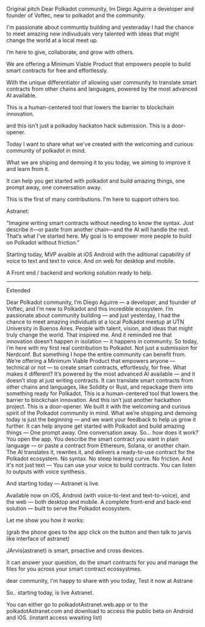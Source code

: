 Original pitch
Dear Polkadot community, Im Diego Aguirre a developer and founder of Voftec, new to polkadot and the community. 

I'm passionate about communtiy building and yesteraday I had the chance to meet amazing new indivuduals very talented with ideas that might change the world at a local meet up.

I’m here to give, collaborate, and grow with others. 

We are offering a Minimum Viable Product that empowers people to build smart contracts for free and effortlessly.

With the unique differentiator of allowing user community to translate smart contracts from other chains and languages, powered by the most advanced AI available.

This is a human-centered tool that lowers the barrier to blockchain innovation.

and this isn’t just a polkadoy hackaton hack submission. This is a door-opener.

Today I want to share what we've created with the welcoming and curious community of polkadot in mind. 

What we are shiping and demoing it to you today, we aiming to improve it and learn from it.

It can help you get started with polkadot and build amazing things, one prompt away, one conversation away.

This is the first of many contributions. I'm here to support others too.

Astranet:

"Imagine writing smart contracts without needing to know the syntax. Just describe it—or paste from another chain—and the AI will handle the rest. That’s what I’ve started here. My goal is to empower more people to build on Polkadot without friction.”

Starting today, MVP avaible at iOS Android with the aditional capability of voice to text and text to voice. And on web for desktop and mobile. 

A Front end / backend and working solution ready to help.

----

Extended 

Dear Polkadot community,
I’m Diego Aguirre — a developer, and founder of Voftec, and I’m new to Polkadot and this incredible ecosystem.
I’m passionate about community building — and just yesterday, I had the chance to meet amazing individuals at a local Polkadot meetup at UTN University in Buenos Aires.
People with talent, vision, and ideas that might truly change the world.
That inspired me.
And it reminded me that innovation doesn’t happen in isolation — it happens in community.
So today, I’m here with my first real contribution to Polkadot.
Not just a submission for Nerdconf.
But something I hope the entire community can benefit from.
We’re offering a Minimum Viable Product that empowers anyone — technical or not — to create smart contracts, effortlessly, for free.
What makes it different?
It’s powered by the most advanced AI available — and it doesn’t stop at just writing contracts.
It can translate smart contracts from other chains and languages, like Solidity or Rust, and repackage them into something ready for Polkadot.
This is a human-centered tool that lowers the barrier to blockchain innovation.
And this isn’t just another hackathon project.
This is a door-opener.
We built it with the welcoming and curious spirit of the Polkadot community in mind.
What we’re shipping and demoing today is just the beginning — and we want your feedback to help us grow it further.
It can help anyone get started with Polkadot and build amazing things —
One prompt away. One conversation away.
So... how does it work?
You open the app.
You describe the smart contract you want in plain language — or paste a contract from Ethereum, Solana, or another chain.
The AI translates it, rewrites it, and delivers a ready-to-use contract for the Polkadot ecosystem.
No syntax. No steep learning curve. No friction.
And it's not just text —
You can use your voice to build contracts.
You can listen to outputs with voice synthesis.

And starting today —
Astranet is live.


Available now on iOS, Android (with voice-to-text and text-to-voice), and the web — both desktop and mobile.
A complete front-end and back-end solution —
built to serve the Polkadot ecosystem.

Let me show you how it works: 

(grab the phone goes to the app click on the button and then talk to jarvis like interface of astranet)

JArvis(astranet) is smart, proactive and cross devices. 

It can answer your question, do the smart contracts for you and manage the files for you across your smart contract ecossystmes. 

dear community, I'm happy to share with you today,
Test it now at Astrane

So.. starting today, is live Astranet.

You can either go to polkadotAstranet.web.app or to the polkadotAstranet.com and download to access the public beta on Android and iOS. (instant access wwaiting list)